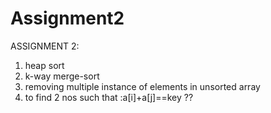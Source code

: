 Assignment2
===========
 ASSIGNMENT 2:
 1. heap sort
 2. k-way merge-sort
 3. removing multiple instance of elements in unsorted array 
 4. to find 2 nos such that :a[i]+a[j]==key ??
